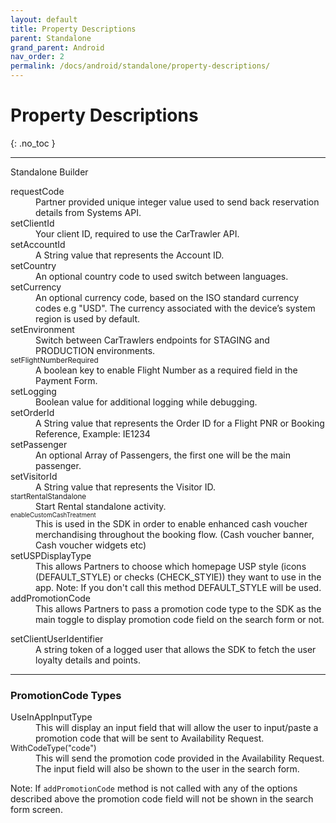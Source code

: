 ```yaml
---
layout: default
title: Property Descriptions
parent: Standalone
grand_parent: Android
nav_order: 2
permalink: /docs/android/standalone/property-descriptions/
---
```


# Property Descriptions

{: .no_toc }

---

Standalone Builder

<dl>
<dt>requestCode</dt><dd>Partner provided unique integer value used to send back reservation details from Systems API.</dd>
<dt>setClientId</dt><dd>Your client ID, required to use the CarTrawler API.</dd>
<dt>setAccountId</dt><dd>A String value that represents the Account ID.</dd>
<dt>setCountry</dt><dd>An optional country code to used switch between languages.</dd>
<dt>setCurrency</dt><dd>An optional currency code, based on the ISO standard currency codes e.g "USD". The currency associated with the device’s system region is used by default.</dd>
<dt>setEnvironment</dt><dd>Switch between CarTrawlers endpoints for STAGING and PRODUCTION environments.</dd>
<dt><small>setFlightNumberRequired</small></dt><dd>A boolean key to enable Flight Number as a required field in the Payment Form.</dd>
<dt>setLogging</dt><dd>Boolean value for additional logging while debugging.</dd>
<dt>setOrderId</dt><dd>A String value that represents the Order ID for a Flight PNR or Booking Reference, Example: IE1234</dd>
<dt>setPassenger</dt><dd>An optional Array of Passengers, the first one will be the main passenger.</dd>
<dt>setVisitorId</dt><dd>A String value that represents the Visitor ID.</dd>
<dt><small>startRentalStandalone</small></dt><dd>Start Rental standalone activity.</dd>
<dt><span style="font-size:0.7em">enableCustomCashTreatment</span></dt><dd>This is used in the SDK in order to enable enhanced cash voucher merchandising throughout the booking flow. (Cash voucher banner, Cash voucher widgets etc)</dd>
<dt>setUSPDisplayType</dt><dd>This allows Partners to choose which homepage USP style (icons (DEFAULT_STYLE) or checks (CHECK_STYlE)) they want to use in the app. Note: If you don't call this method DEFAULT_STYLE will be used. </dd>
<dt>addPromotionCode</dt><dd>This allows Partners to pass a promotion code type to the SDK as the main toggle to display promotion code field on the search form or not.  </dd></dl>
<dt>setClientUserIdentifier</dt><dd>A string token of a logged user that allows the SDK to fetch the user loyalty details and points.</dd>

---

### PromotionCode Types ###

<dl>
<dt>UseInAppInputType</dt><dd>This will display an input field that will allow the user to input/paste a promotion code that will be sent to Availability Request.
</dd>
<dt><span style="font-size:0.9em">WithCodeType("code")</span></dt><dd>This will send the promotion code provided in the Availability Request. The input field will also be shown to the user in the search form.
</dd></dl>

Note: If ```addPromotionCode``` method is not called with any of the options described above the promotion code field will not be shown in the search form screen.





